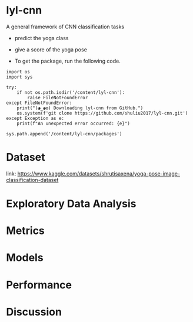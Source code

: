 # lyl-cnn
A general framework of CNN classification tasks

- predict the yoga class

- give a score of the yoga pose

- To get the package, run the following code.
  
```
import os
import sys

try:
    if not os.path.isdir('/content/lyl-cnn'):
        raise FileNotFoundError
except FileNotFoundError:
    print("(◕‿◕✿) Downloading lyl-cnn from GitHub.")
    os.system(f'git clone https://github.com/shuliu2017/lyl-cnn.git')
except Exception as e:
    print(f"An unexpected error occurred: {e}")

sys.path.append('/content/lyl-cnn/packages')
```

# Dataset
link: https://www.kaggle.com/datasets/shrutisaxena/yoga-pose-image-classification-dataset

# Exploratory Data Analysis

# Metrics

# Models

# Performance

# Discussion


